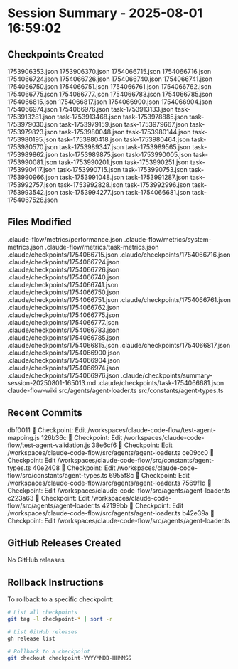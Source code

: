 # Session Summary - 2025-08-01 16:59:02

## Checkpoints Created
1753906353.json
1753906370.json
1754066715.json
1754066716.json
1754066724.json
1754066726.json
1754066740.json
1754066741.json
1754066750.json
1754066751.json
1754066761.json
1754066762.json
1754066775.json
1754066777.json
1754066783.json
1754066785.json
1754066815.json
1754066817.json
1754066900.json
1754066904.json
1754066974.json
1754066976.json
task-1753913133.json
task-1753913281.json
task-1753913468.json
task-1753978885.json
task-1753979030.json
task-1753979159.json
task-1753979667.json
task-1753979823.json
task-1753980048.json
task-1753980144.json
task-1753980195.json
task-1753980418.json
task-1753980464.json
task-1753980570.json
task-1753989347.json
task-1753989565.json
task-1753989862.json
task-1753989875.json
task-1753990005.json
task-1753990081.json
task-1753990201.json
task-1753990251.json
task-1753990417.json
task-1753990715.json
task-1753990753.json
task-1753990966.json
task-1753991048.json
task-1753991287.json
task-1753992757.json
task-1753992828.json
task-1753992996.json
task-1753993542.json
task-1753994277.json
task-1754066681.json
task-1754067528.json

## Files Modified
.claude-flow/metrics/performance.json
.claude-flow/metrics/system-metrics.json
.claude-flow/metrics/task-metrics.json
.claude/checkpoints/1754066715.json
.claude/checkpoints/1754066716.json
.claude/checkpoints/1754066724.json
.claude/checkpoints/1754066726.json
.claude/checkpoints/1754066740.json
.claude/checkpoints/1754066741.json
.claude/checkpoints/1754066750.json
.claude/checkpoints/1754066751.json
.claude/checkpoints/1754066761.json
.claude/checkpoints/1754066762.json
.claude/checkpoints/1754066775.json
.claude/checkpoints/1754066777.json
.claude/checkpoints/1754066783.json
.claude/checkpoints/1754066785.json
.claude/checkpoints/1754066815.json
.claude/checkpoints/1754066817.json
.claude/checkpoints/1754066900.json
.claude/checkpoints/1754066904.json
.claude/checkpoints/1754066974.json
.claude/checkpoints/1754066976.json
.claude/checkpoints/summary-session-20250801-165013.md
.claude/checkpoints/task-1754066681.json
claude-flow-wiki
src/agents/agent-loader.ts
src/constants/agent-types.ts

## Recent Commits
dbf0011 🔖 Checkpoint: Edit /workspaces/claude-code-flow/test-agent-mapping.js
126b36c 🔖 Checkpoint: Edit /workspaces/claude-code-flow/test-agent-validation.js
38e6cf6 🔖 Checkpoint: Edit /workspaces/claude-code-flow/src/agents/agent-loader.ts
ce09cc0 🔖 Checkpoint: Edit /workspaces/claude-code-flow/src/constants/agent-types.ts
40e2408 🔖 Checkpoint: Edit /workspaces/claude-code-flow/src/constants/agent-types.ts
6955f8c 🔖 Checkpoint: Edit /workspaces/claude-code-flow/src/agents/agent-loader.ts
7569f1d 🔖 Checkpoint: Edit /workspaces/claude-code-flow/src/agents/agent-loader.ts
c223a63 🔖 Checkpoint: Edit /workspaces/claude-code-flow/src/agents/agent-loader.ts
42199bb 🔖 Checkpoint: Edit /workspaces/claude-code-flow/src/agents/agent-loader.ts
b42e39a 🔖 Checkpoint: Edit /workspaces/claude-code-flow/src/agents/agent-loader.ts

## GitHub Releases Created
No GitHub releases

## Rollback Instructions
To rollback to a specific checkpoint:
```bash
# List all checkpoints
git tag -l checkpoint-* | sort -r

# List GitHub releases
gh release list

# Rollback to a checkpoint
git checkout checkpoint-YYYYMMDD-HHMMSS
```

